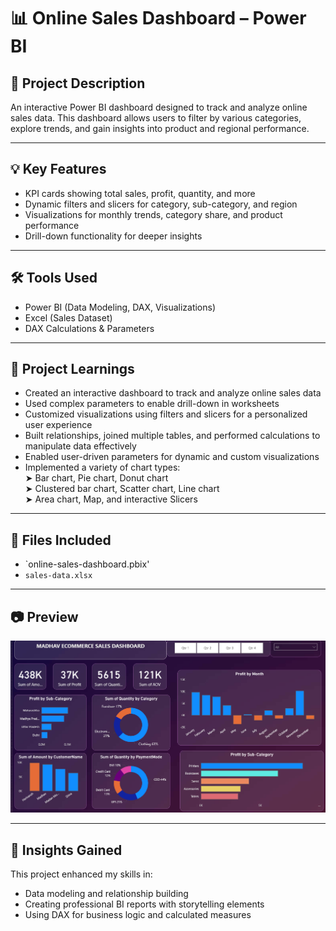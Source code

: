 # 📊 Online Sales Dashboard – Power BI

## 📝 Project Description
An interactive Power BI dashboard designed to track and analyze online sales data. This dashboard allows users to filter by various categories, explore trends, and gain insights into product and regional performance.

---

## 💡 Key Features
- KPI cards showing total sales, profit, quantity, and more
- Dynamic filters and slicers for category, sub-category, and region
- Visualizations for monthly trends, category share, and product performance
- Drill-down functionality for deeper insights

---

## 🛠 Tools Used
- Power BI (Data Modeling, DAX, Visualizations)
- Excel (Sales Dataset)
- DAX Calculations & Parameters

---

## 🎯 Project Learnings
- Created an interactive dashboard to track and analyze online sales data
- Used complex parameters to enable drill-down in worksheets  
- Customized visualizations using filters and slicers for a personalized user experience
- Built relationships, joined multiple tables, and performed calculations to manipulate data effectively
- Enabled user-driven parameters for dynamic and custom visualizations
- Implemented a variety of chart types:  
  ➤ Bar chart, Pie chart, Donut chart  
  ➤ Clustered bar chart, Scatter chart, Line chart  
  ➤ Area chart, Map, and interactive Slicers

---

## 📁 Files Included
- `online-sales-dashboard.pbix'
- `sales-data.xlsx`
  

---

## 📷 Preview 
![Dashboard Preview](Sales-Dashboard.png.png)

---

## 📌 Insights Gained
This project enhanced my skills in:
- Data modeling and relationship building
- Creating professional BI reports with storytelling elements
- Using DAX for business logic and calculated measures
